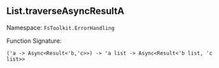 ## List.traverseAsyncResultA

Namespace: `FsToolkit.ErrorHandling`

Function Signature:

```
('a -> Async<Result<'b,'c>>) -> 'a list -> Async<Result<'b list, 'c list>>
```